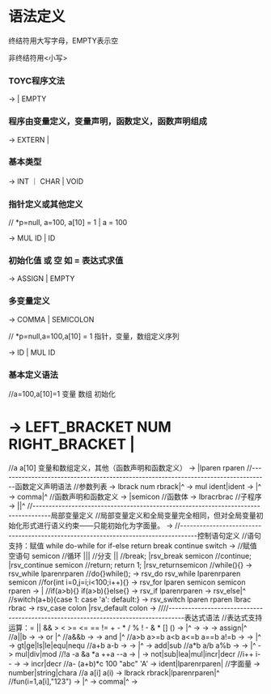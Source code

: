 # 语法定义

终结符用大写字母，EMPTY表示空

 非终结符用<小写>

### TOYC程序文法
<program>			->	<segment> <program> |  EMPTY

### 程序由变量定义，变量声明，函数定义，函数声明组成

<segment>			->	EXTERN  <type> <def> | <type> <def>

### 基本类型

<type>				->	INT ｜ CHAR  |  VOID

### 指针定义或其他定义

//  *p=null, a=100, a[10] = 1    |  a = 100

<def>				->	MUL ID <init> <deflist>  | ID  <idtail>

### 初始化值 或 空  如 = 表达式求值
<init>				->	ASSIGN <expr> | EMPTY

### 多变量定义  
 <deflist>			->	COMMA <defdata> <deflist> | SEMICOLON    

// *p=null,a=100,a[10] = 1 指针，变量，数组定义序列

<defdata>			->	ID <vardef> | MUL ID  <init>

### 基本定义语法

//a=100,a[10]=1 变量 数组 初始化

# <vardef>			->	LEFT_BRACKET NUM  RIGHT_BRACKET |  <init>


//a a[10] 变量和数组定义，其他（函数声明和函数定义）
<idtail>			->	<varrdef><deflist>|lparen <para> rparen <funtail>
//-----------------------------------------------------------------------------------函数定义声明语法
//参数列表
<paradatatail>->	lbrack num rbrack|^
<paradata>		->	mul ident|ident <paradatatail>
<para>				->	<type><paradata><paralist>|^
<paralist>		->	comma<type><paradata><paralist>|^
//函数声明和函数定义
<funtail>			->	<block>|semicon
//函数体
<block>				->	lbrac<subprogram>rbrac
//子程序
<subprogram>	->	<localdef><subprogram>|<statement><subprogram>|^
//-----------------------------------------------------------------------------------局部变量定义
//局部变量定义和全局变量完全相同，但对全局变量初始化形式进行语义约束——只能初始化为字面量。
<localdef>		->	<type><defdata><deflist>
//-----------------------------------------------------------------------------------控制语句定义
//语句支持：赋值 while do-while for if-else return break continue switch
<statement>		->	//赋值 空语句
									<altexpr>semicon
									//循环
									|<whilestat>|<forstat>|<dowhilestat>
									//分支
									|<ifstat>|<switchstat>
									//break;
									|rsv_break semicon
									//continue;
									|rsv_continue semicon
									//return; return 1;
									|rsv_return<altexpr>semicon
//while(){}
<whilestat>		->	rsv_while lparen<altexpr>rparen<block>
//do{}while();
<dowhilestat> -> 	rsv_do <block> rsv_while lparen<altexpr>rparen semicon
//for(int i=0,j=i;i<100;i++){}
<forstat> 		-> 	rsv_for lparen <forinit> semicon <altexpr> semicon <altexpr> rparen <block>
<forinit> 		->  <localdef> | <altexpr>
//if(a>b){}	if(a>b){}else{}
<ifstat>			->	rsv_if lparen<expr>rparen<block><elsestat>
<elsestat>		-> 	rsv_else<block>|^
//switch(a+b){case 1: case 'a': default:}
<switchstat>	-> 	rsv_switch lparen <expr> rparen lbrac <casestat> rbrac
<casestat> 		-> 	rsv_case <caselabel> colon <subprogram><casestat>
									|rsv_default colon <subprogram>
<caselabel>		->	<literal>
////-----------------------------------------------------------------------------------表达式语法
//表达式支持运算：= || && > < >= <= == != + - * / % ! - & * [] ()
<altexpr>			->	<expr>|^
<expr> 				-> 	<assexpr>
<assexpr>			->	<orexpr><asstail>
<asstail>			->	assign<assexpr>|^
//a||b
<orexpr> 			-> 	<andexpr><ortail>
<ortail> 			-> 	or <andexpr> <ortail>|^
//a&&b
<andexpr> 		-> 	<cmpexpr><andtail>
<andtail> 		-> 	and <cmpexpr> <andtail>|^
//a>b a>=b a<b a<=b a==b a!=b
<cmpexpr>			->	<aloexpr><cmptail>
<cmptail>			->	<cmps><aloexpr><cmptail>|^
<cmps>				->	gt|ge|ls|le|equ|nequ
//a+b a-b
<aloexpr>			->	<item><alotail>
<alotail>			->	<adds><item><alotail>|^
<adds>				->	add|sub
//a*b a/b a%b
<item>				->	<factor><itemtail>
<itemtail>		->	<muls><factor><itemtail>|^
<muls>				->	mul|div|mod
//!a -a &a *a ++a --a
<factor> 			-> 	<lop><factor>|<val>
<lop> 				-> 	not|sub|lea|mul|incr|decr
//i++ i--
<val>					->	<elem><rop>
<rop>					->	incr|decr
//a- (a+b)*c 100 "abc" 'A'
<elem>				->	ident<idexpr>|lparen<expr>rparen|<literal>
//字面量
<literal>			->	number|string|chara
//a a[i] a(i)
<idexpr>			->	lbrack <expr> rbrack|lparen<realarg>rparen|^
//fun(i=1,a[i],"123")
<realarg>			->	<arg><arglist>|^
<arglist>			->	comma<arg><arglist>|^
<arg> 				-> 	<expr>
